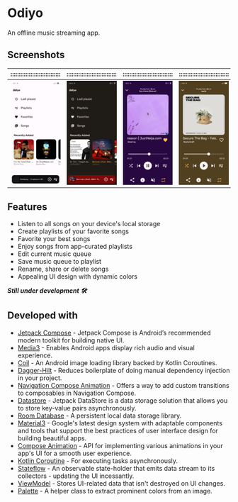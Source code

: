 # Odiyo
An offline music streaming app.

## Screenshots
|::::::::::::::::::::::::::::::|::::::::::::::::::::::::::::::|::::::::::::::::::::::::::::::|::::::::::::::::::::::::::::::|::::::::::::::::::::::::::::::|::::::::::::::::::::::::::::::|::::::::::::::::::::::::::::::|
|:--:|:--:|:--:|:--:|:--:|:--:|:--:|
|![Home screen (light)](screenshots/home_screen_light.png)|![Home screen (dark)](screenshots/home_screen_dark.png)|![Now playing](screenshots/now_playing.png)|![Now playing II](screenshots/now_playing_II.png)|![Editing music queue](screenshots/editing_music_queue.png)|![Songs screen](screenshots/songs_screen.png)|![Music item sheet](screenshots/music_item_sheet.png)|

## Features
* Listen to all songs on your device's local storage
* Create playlists of your favorite songs
* Favorite your best songs
* Enjoy songs from app-curated playlists
* Edit current music queue
* Save music queue to playlist
* Rename, share or delete songs
* Appealing UI design with dynamic colors

***Still under development 🛠***

## Developed with
* [Jetpack Compose](https://developer.android.com/jetpack/compose) - Jetpack Compose is Android’s recommended modern toolkit for building native UI.
* [Media3](https://developer.android.com/guide/topics/media/media3) - Enables Android apps display rich audio and visual experience.
* [Coil](https://github.com/coil-kt/coil) - An Android image loading library backed by Kotlin Coroutines.
* [Dagger-Hilt](https://developer.android.com/training/dependency-injection/hilt-android) - Reduces boilerplate of doing manual dependency injection in your project.
* [Navigation Compose Animation](https://google.github.io/accompanist/navigation-animation) - Offers a way to add custom transitions to composables in Navigation Compose.
* [Datastore](https://developer.android.com/topic/libraries/architecture/datastore) - Jetpack DataStore is a data storage solution that allows you to store key-value pairs asynchronously.
* [Room Database](https://developer.android.com/training/data-storage/room) - A persistent local data storage library.
* [Material3](https://m3.material.io) - Google's latest design system with adaptable components and tools that support the best practices of user interface design for building beautiful apps.
* [Compose Animation](https://developer.android.com/jetpack/compose/animation) - API for implementing various animations in your app's UI for a smooth user experience.
* [Kotlin Coroutine](https://kotlinlang.org/docs/coroutines-overview.html) - For executing tasks asynchronously.
* [Stateflow](https://developer.android.com/kotlin/flow/stateflow-and-sharedflow) - An observable state-holder that emits data stream to its collectors - updating the UI incessantly.
* [ViewModel](https://developer.android.com/topic/libraries/architecture/viewmodel) - Stores UI-related data that isn't destroyed on UI changes.
* [Palette](https://developer.android.com/reference/androidx/palette/graphics/Palette) - A helper class to extract prominent colors from an image.